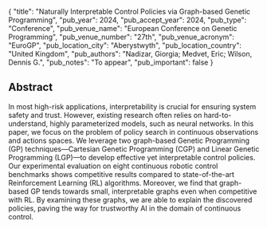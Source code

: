 {
  "title": "Naturally Interpretable Control Policies via Graph-based Genetic Programming",
  "pub_year": 2024,
  "pub_accept_year": 2024,
  "pub_type": "Conference",
  "pub_venue_name": "European Conference on Genetic Programming",
  "pub_venue_number": "27th",
  "pub_venue_acronym": "EuroGP",
  "pub_location_city": "Aberystwyth",
  "pub_location_country": "United Kingdom",
  "pub_authors": "Nadizar, Giorgia; Medvet, Eric; Wilson, Dennis G.",
  "pub_notes": "To appear",
  "pub_important": false
}

## Abstract
In most high-risk applications, interpretability is crucial for ensuring system safety and trust. However, existing research often relies on hard-to-understand, highly parameterized models, such as neural networks. In this paper, we focus on the problem of policy search in continuous observations and actions spaces. We leverage two graph-based Genetic Programming (GP) techniques—Cartesian Genetic Programming (CGP) and Linear Genetic Programming (LGP)—to develop effective yet interpretable control policies. Our experimental evaluation on eight continuous robotic control benchmarks shows competitive results compared to state-of-the-art Reinforcement Learning (RL) algorithms. Moreover, we find that graph-based GP tends towards small, interpretable graphs even when competitive with RL. By examining these graphs, we are able to explain the discovered policies, paving the way for trustworthy AI in the domain of continuous control.
